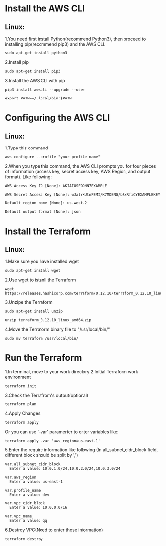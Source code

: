 # Install the AWS CLI
## Linux:
1.You need first install Python(recommend Python3), then proceed to installing pip(recommend pip3) and the AWS CLI.
<pre><code>sudo apt-get install python3</code></pre>
2.Install pip
<pre><code>sudo apt-get install pip3</code></pre>
3.Install the AWS CLI with pip
<pre><code>pip3 install awscli --upgrade --user</code></pre>
<pre><code>export PATH=~/.local/bin:$PATH</code></pre>

# Configuring the AWS CLI
## Linux:
1.Type this command
<pre><code>aws configure --profile "your profile name"</code></pre>
2.When you type this command, the AWS CLI prompts you for four pieces of information (access key, secret access key, AWS Region, and output format). Like following:
<pre><code>AWS Access Key ID [None]: AKIAIOSFODNN7EXAMPLE</code></pre>
<pre><code>AWS Secret Access Key [None]: wJalrXUtnFEMI/K7MDENG/bPxRfiCYEXAMPLEKEY</code></pre>
<pre><code>Default region name [None]: us-west-2</code></pre>
<pre><code>Default output format [None]: json</code></pre>

# Install the Terraform
## Linux:
1.Make sure you have installed wget
<pre><code>sudo apt-get install wget </code></pre>
2.Use wget to istanll the Terraform
<pre><code>wget https://releases.hashicorp.com/terraform/0.12.10/terraform_0.12.10_linux_amd64.zip</code></pre>
3.Unzipe the Terraform
<pre><code>sudo apt-get install unzip</code></pre>
<pre><code>unzip terraform_0.12.10_linux_amd64.zip</code></pre>
4.Move the Terraform binary file to "/usr/local/bin/"</code></pre>
<pre><code>sudo mv terraform /usr/local/bin/</code></pre>

# Run the Terraform
1.In terminal, move to your work directory
2.Initial Terraform work environment
<pre><code>terraform init</code></pre>
3.Check the Terrafrom's output(optional)
<pre><code>terraform plan</code></pre>
4.Apply Changes
<pre><code>terraform apply</code></pre>
Or you can use '-var' paramerter to enter variables like:
<pre><code>terraform apply -var 'aws_region=us-east-1'</code></pre>
5.Enter the require information like following
(In all_subnet_cidr_block field, different block should be split by ',')
<pre><code>var.all_subnet_cidr_block
  Enter a value: 10.0.1.0/24,10.0.2.0/24,10.0.3.0/24

var.aws_region
  Enter a value: us-east-1

var.profile_name
  Enter a value: dev

var.vpc_cidr_block
  Enter a value: 10.0.0.0/16

var.vpc_name
  Enter a value: qq</code></pre>
6.Destroy VPC(Need to enter those information)
<pre><code>terraform destroy</code></pre>